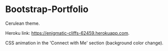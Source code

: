 # Bootstrap-Portfolio

Cerulean theme.

Heroku link: https://enigmatic-cliffs-62459.herokuapp.com.

CSS animation in the 'Connect with Me' section (background color change).